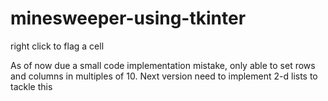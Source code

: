 # minesweeper-using-tkinter

right click to flag a cell

As of now due a small code implementation mistake, only able to set rows and columns in multiples of 10.
Next version need to implement 2-d lists to tackle this
